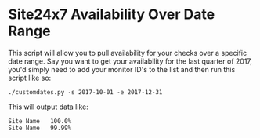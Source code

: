 # Site24x7 Availability Over Date Range
This script will allow you to pull availability for your checks over a specific date range. Say you want to get your availability for the last quarter of 2017, you'd simply need to add your monitor ID's to the list and then run this script like so:

```./customdates.py -s 2017-10-01 -e 2017-12-31```

This will output data like:

```
Site Name	100.0%
Site Name	99.99%
```
